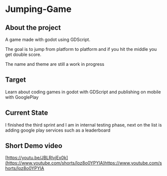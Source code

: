 # Jumping-Game

## About the project

A game made with godot using GDScript.

The goal is to jump from platform to platform and if you hit the middle you get double score.

 The name and theme are still a work in progress

## Target

Learn about coding games in godot with GDScript and publishing on mobile with GooglePlay

## Current State 

I finished the third sprint and I am in internal testing phase, next on the list is adding google play services such as a leaderboard

## Short Demo video

[https://youtu.be/JBLRlvjEx0k](https://www.youtube.com/shorts/loz8o0YPYlA)https://www.youtube.com/shorts/loz8o0YPYlA
